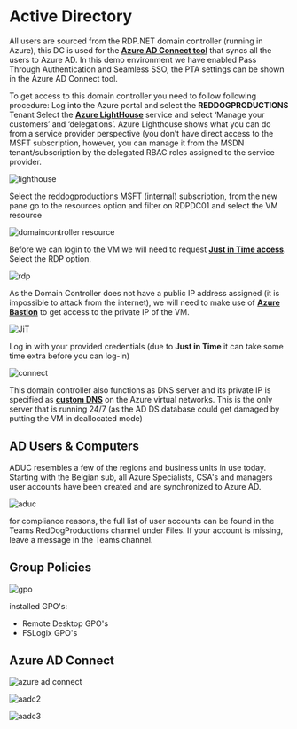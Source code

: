 # Active Directory

All users are sourced from the RDP.NET domain controller (running in Azure), this DC is used for the [**Azure AD Connect tool**](https://docs.microsoft.com/en-us/azure/active-directory/hybrid/how-to-connect-adconnectivitytools) that syncs all the users to Azure AD.
In this demo environment we have enabled Pass Through Authentication and Seamless SSO, the PTA settings can be shown in the Azure AD Connect tool.

To get access to this domain controller you need to follow following procedure:
Log into the Azure portal and select the **REDDOGPRODUCTIONS** Tenant
Select the [**Azure LightHouse**](https://docs.microsoft.com/en-us/azure/lighthouse/overview) service and select ‘Manage your customers’ and ‘delegations’.
Azure Lighthouse shows what you can do from a service provider perspective (you don’t have direct access to the MSFT subscription, however, you can manage it from the MSDN tenant/subscription by the delegated RBAC roles assigned to the service provider.

![lighthouse](https://chlams.blob.core.windows.net/public/reddogproductions/pics/ad/1lighthouse_delegation.png)

Select the reddogproductions MSFT (internal) subscription, from the new pane go to the resources option and filter on RDPDC01 and select the VM resource

![domaincontroller resource](https://chlams.blob.core.windows.net/public/reddogproductions/pics/ad/2lighthouse_resources.png)

Before we can login to the VM we will need to request [**Just in Time access**](https://docs.microsoft.com/en-us/azure/security-center/security-center-just-in-time?tabs=jit-config-asc%2Cjit-request-asc). Select the RDP option.

![rdp](https://chlams.blob.core.windows.net/public/reddogproductions/pics/ad/3JustInTimeAccess.png)

As the Domain Controller does not have a public IP address assigned (it is impossible to attack from the internet), we will need to make use of [**Azure Bastion**](https://docs.microsoft.com/en-us/azure/bastion/bastion-overview) to get access to the private IP of the VM.

![JiT](https://chlams.blob.core.windows.net/public/reddogproductions/pics/ad/4connectrdp.png)

Log in with your provided credentials (due to **Just in Time** it can take some time extra before you can log-in)

![connect](https://chlams.blob.core.windows.net/public/reddogproductions/pics/ad/5Bastion.png)

This domain controller also functions as DNS server and its private IP is specified as **[custom DNS](https://docs.microsoft.com/en-us/azure/dns/dns-custom-domain)** on the Azure virtual networks. This is the only server that is running 24/7 (as the AD DS database could get damaged by putting the VM in deallocated mode)

## AD Users & Computers

ADUC resembles a few of the regions and business units in use today. Starting with the Belgian sub, all Azure Specialists, CSA's and managers user accounts have been created and are synchronized to Azure AD.

![aduc](https://chlams.blob.core.windows.net/public/reddogproductions/pics/ad/aduc.png)

for compliance reasons, the full list of user accounts can be found in the Teams RedDogProductions channel under Files.
If your account is missing, leave a message in the Teams channel.

## Group Policies



![gpo](https://chlams.blob.core.windows.net/public/reddogproductions/pics/ad/GPO.png)

installed GPO's:

- Remote Desktop GPO's
- FSLogix GPO's



## Azure AD Connect

![azure ad connect](https://chlams.blob.core.windows.net/public/reddogproductions/pics/ad/aadc1.png)

![aadc2](https://chlams.blob.core.windows.net/public/reddogproductions/pics/ad/aadc2.png)

![aadc3](https://chlams.blob.core.windows.net/public/reddogproductions/pics/ad/aadc3.png)
